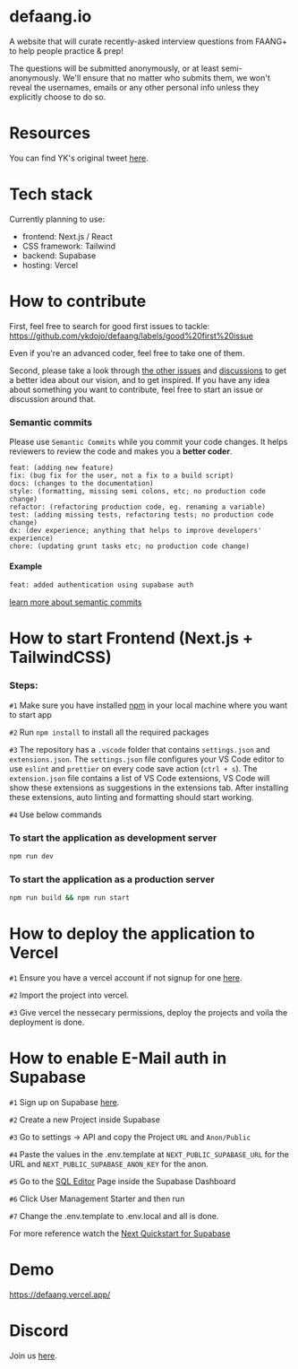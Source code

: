 # defaang.io

A website that will curate recently-asked interview questions from FAANG+ to help people practice &amp; prep!

The questions will be submitted anonymously, or at least semi-anonymously. We'll ensure that no matter who submits them, we won't reveal the usernames, emails or any other personal info unless they explicitly choose to do so.

# Resources

You can find YK's original tweet [here](https://twitter.com/ykdojo/status/1557611357251350528).

# Tech stack

Currently planning to use:

- frontend: Next.js / React
- CSS framework: Tailwind
- backend: Supabase
- hosting: Vercel

# How to contribute

First, feel free to search for good first issues to tackle: https://github.com/ykdojo/defaang/labels/good%20first%20issue

Even if you're an advanced coder, feel free to take one of them.

Second, please take a look through [the other issues](https://github.com/ykdojo/defaang/issues) and [discussions](https://github.com/ykdojo/defaang/discussions) to get a better idea about our vision, and to get inspired. If you have any idea about something you want to contribute, feel free to start an issue or discussion around that.

### Semantic commits

Please use `Semantic Commits` while you commit your code changes. It helps reviewers to review the code and makes you a **better coder**.

```feat: (new feature for the user, not a new feature for build script)
feat: (adding new feature)
fix: (bug fix for the user, not a fix to a build script)
docs: (changes to the documentation)
style: (formatting, missing semi colons, etc; no production code change)
refactor: (refactoring production code, eg. renaming a variable)
test: (adding missing tests, refactoring tests; no production code change)
dx: (dev experience; anything that helps to improve developers' experience)
chore: (updating grunt tasks etc; no production code change)
```

#### Example

```bash
feat: added authentication using supabase auth
```

[learn more about semantic commits](https://www.conventionalcommits.org/en/v1.0.0/)

# How to start Frontend (Next.js + TailwindCSS)

### Steps:

`#1` Make sure you have installed [npm](https://docs.npmjs.com/cli/init) in your local machine where you want to start app

`#2` Run `npm install` to install all the required packages

`#3` The repository has a `.vscode` folder that contains `settings.json` and `extensions.json`. The `settings.json` file configures your VS Code editor to use `eslint` and `prettier` on every code save action (`ctrl + s`). The `extension.json` file contains a list of VS Code extensions, VS Code will show these extensions as suggestions in the extensions tab. After installing these extensions, auto linting and formatting should start working.

`#4` Use below commands

### To start the application as development server

```bash
npm run dev
```

### To start the application as a production server

```bash
npm run build && npm run start
```

# How to deploy the application to Vercel

`#1` Ensure you have a vercel account if not signup for one [here](https://vercel.com/).

`#2` Import the project into vercel.

`#3` Give vercel the nessecary permissions, deploy the projects and voila the deployment is done.

# How to enable E-Mail auth in Supabase

`#1` Sign up on Supabase [here](https://supabase.com/).

`#2` Create a new Project inside Supabase

`#3` Go to settings -> API and copy the Project `URL` and `Anon/Public`

`#4` Paste the values in the .env.template at `NEXT_PUBLIC_SUPABASE_URL` for the URL and `NEXT_PUBLIC_SUPABASE_ANON_KEY` for the anon.

`#5` Go to the [SQL Editor](https://app.supabase.com/project/_/sql) Page inside the Supabase Dashboard

`#6` Click User Management Starter and then run

`#7` Change the .env.template to .env.local and all is done.

For more reference watch the [Next Quickstart for Supabase](https://supabase.com/docs/guides/with-nextjs)

# Demo

https://defaang.vercel.app/

# Discord

Join us [here](https://discord.gg/aJp6Fypb).

